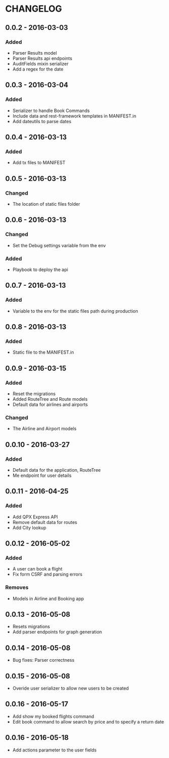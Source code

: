CHANGELOG
==========
## 0.0.2 - 2016-03-03
### Added
- Parser Results model
- Parser Results api endpoints
- AuditFields mixin serializer
- Add a regex for the date

## 0.0.3 - 2016-03-04
### Added
- Serializer to handle Book Commands
- Include data and rest-framework templates in MANIFEST.in
- Add dateutils to parse dates

## 0.0.4 - 2016-03-13
### Added
- Add tx files to MANIFEST

## 0.0.5 - 2016-03-13
### Changed
- The location of static files folder

## 0.0.6 - 2016-03-13
### Changed
- Set the Debug settings variable from the env

### Added
- Playbook to deploy the api

## 0.0.7 - 2016-03-13
### Added
-  Variable to the env for the static files path during production

## 0.0.8 - 2016-03-13
### Added
- Static file to the MANIFEST.in

## 0.0.9 - 2016-03-15
### Added
- Reset the migrations
- Added RouteTree and Route models
- Default data for airlines and airports

### Changed
- The Airline and Airport models


## 0.0.10 - 2016-03-27
### Added
- Default data for the application, RouteTree
- Me endpoint for user details


## 0.0.11 - 2016-04-25
### Added
- Add QPX Express API
- Remove default data for routes
- Add City lookup


## 0.0.12 - 2016-05-02
### Added
- A user can book a flight
- Fix form CSRF and parsing errors

### Removes
- Models in Airline and Booking app


## 0.0.13 - 2016-05-08
- Resets migrations
- Add parser endpoints for graph generation


## 0.0.14 - 2016-05-08
- Bug fixes: Parser correctness

## 0.0.15 - 2016-05-08
- Overide user serializer to allow new users to be created

## 0.0.16 - 2016-05-17
- Add show my booked flights command
- Edit book command to allow search by price and to specify a return date

## 0.0.16 - 2016-05-18
- Add actions parameter to the user fields
